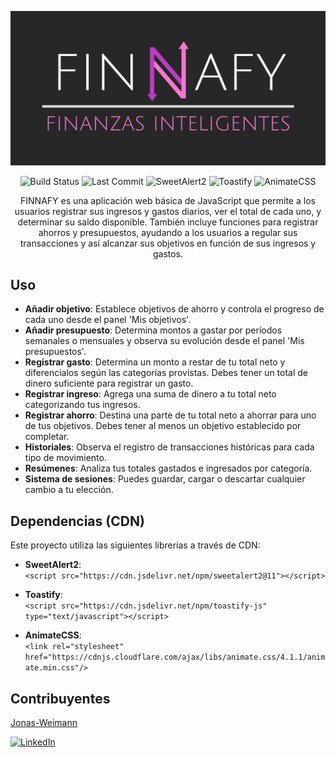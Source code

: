 ![FINNAFY](assets/images/BANNER.png)

<div align="center">
  
  ![Build Status](https://img.shields.io/badge/build-complete-brightgreen)
  ![Last Commit](https://img.shields.io/github/last-commit/Jonas-Weimann/EntregaFinal-Weimann-JS)
  ![SweetAlert2](https://img.shields.io/badge/sweetalert2-v11-brightgreen)
  ![Toastify](https://img.shields.io/badge/toastify--js-1.12.0-brightgreen)
  ![AnimateCSS](https://img.shields.io/badge/animate--css-v4.1.1-brightgreen)
  
</div>
  
<div align="center">
FINNAFY es una aplicación web básica de JavaScript que permite a los usuarios registrar sus ingresos y gastos diarios, ver el total de cada uno, y determinar su saldo disponible. También incluye funciones para registrar ahorros y presupuestos, ayudando a los usuarios a regular sus transacciones y así alcanzar sus objetivos en función de sus ingresos y gastos.
</div>

## Uso

- **Añadir objetivo**: Establece objetivos de ahorro y controla el progreso de cada uno desde el panel 'Mis objetivos'.
- **Añadir presupuesto**: Determina montos a gastar por períodos semanales o mensuales y observa su evolución desde el panel 'Mis presupuestos'.
- **Registrar gasto**: Determina un monto a restar de tu total neto y diferencialos según las categorías provistas. Debes tener un total de dinero suficiente para registrar un gasto.
- **Registrar ingreso**: Agrega una suma de dinero a tu total neto categorizando tus ingresos.
- **Registrar ahorro**: Destina una parte de tu total neto a ahorrar para uno de tus objetivos. Debes tener al menos un objetivo establecido por completar.
- **Historiales**: Observa el registro de transacciones históricas para cada tipo de movimiento.
- **Resúmenes**: Analiza tus totales gastados e ingresados por categoría.
- **Sistema de sesiones**: Puedes guardar, cargar o descartar cualquier cambio a tu elección.

## Dependencias (CDN)

Este proyecto utiliza las siguientes librerías a través de CDN:

- **SweetAlert2**:  
  `<script src="https://cdn.jsdelivr.net/npm/sweetalert2@11"></script>`

- **Toastify**:  
  `<script src="https://cdn.jsdelivr.net/npm/toastify-js" type="text/javascript"></script>`

- **AnimateCSS**:  
  `<link rel="stylesheet" href="https://cdnjs.cloudflare.com/ajax/libs/animate.css/4.1.1/animate.min.css"/>`

## Contribuyentes

[Jonas-Weimann](https://github.com/Jonas-Weimann)

[![LinkedIn](https://img.shields.io/badge/LinkedIn-Jonás--Weimann-blue?style=flat-square&logo=linkedin)](https://www.linkedin.com/in/jonás-damián-weimann-4a49b9255/)
